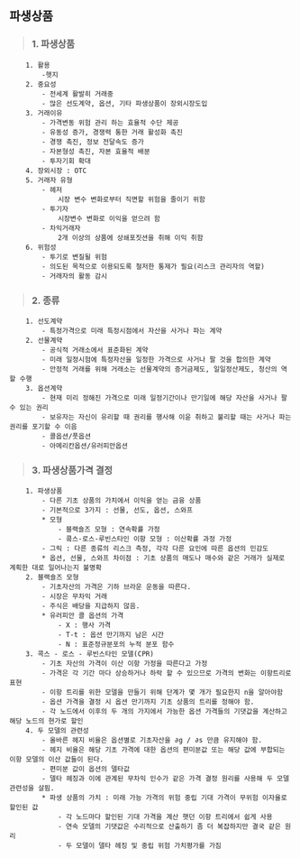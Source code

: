 ## 파생상품
>###    1. 파생상품
        1. 활용
            -헷지
        2. 중요성
            - 전세계 활발히 거래중
            - 많은 선도계약, 옵션, 기타 파생상품이 장외시장도입
        3. 거래이유
            - 가격변동 위험 관리 하는 효율적 수단 제공
            - 유동성 증가, 경쟁력 통한 거래 활성화 촉진
            - 경쟁 촉진, 정보 전달속도 증가
            - 자본형성 촉진, 자본 효율적 배분
            - 투자기회 확대
        4. 장외시장 : OTC
        5. 거래자 유형
            - 헤저
                시장 변수 변화로부터 직면할 위험을 줄이기 위함
            - 투기자
                시장변수 변화로 이익을 얻으려 함
            - 차익거래자
                2개 이상의 상품에 상쇄포짓션을 취해 이익 취함
        6. 위험성
            - 투기로 변질될 위험
            - 의도된 목적으로 이용되도록 철저한 통제가 필요(리스크 관리자의 역할)
            - 거래자의 활동 감시
>###    2. 종류
        1. 선도계약
            - 특정가격으로 미래 특정시점에서 자산을 사거나 파는 계약
        2. 선물계약
            - 공식적 거래소에서 표준화된 계약
            - 미래 일정시험에 특정자산을 일정한 가격으로 사거나 팔 것을 합의한 계약
            - 안정적 거래를 위해 거래소는 선물계약의 증거금제도, 일일정산제도, 청산의 역할 수행
        3. 옵션계약
            - 현재 미리 정해진 가격으로 미래 일정기간이나 만기일에 해당 자산을 사거나 팔 수 있는 권리
            - 보유자는 자신이 유리할 때 권리를 행사해 이윤 취하고 불리할 때는 사거나 파는 권리를 포기할 수 이음
            - 콜옵션/풋옵션
            - 아메리칸옵션/유러피안옵션
>###    3. 파생상품가격 결정
        1. 파생상품
            - 다른 기초 상품의 가치에서 이익을 얻는 금융 상품
            - 기본적으로 3가지 : 선물, 선도, 옵션, 스와프
            * 모형
                - 블랙숄즈 모형 : 연속확률 가정
                - 콬스-로스-루빈스타인 이항 모형 : 이산확률 과정 가정
            - 그릭 : 다른 종류의 리스크 측정, 각각 다른 요인에 따른 옵션의 민감도
            * 옵션, 선물, 스와프 차이점 : 기초 상품의 매도나 매수와 같은 거래가 실제로 계획한 대로 일어나는지 불명확
        2. 블랙숄즈 모형
            - 기초자산의 가격은 기하 브라운 운동을 따른다.
            - 시장은 무차익 거래
            - 주식은 배당을 지급하지 않음.
            * 유러피안 콜 옵션의 가격
                - X : 행사 가격
                - T-t : 옵션 만기까지 남은 시간
                - N : 표준정규분포의 누적 분포 함수
        3. 콕스 - 로스 - 루빈스타인 모델(CPR)
            - 기초 자산의 가격이 이산 이항 가정을 따른다고 가정
            - 가격은 각 기간 마다 상승하거나 하락 할 수 있으므로 가격의 변화는 이항트리로 표현
            - 이항 트리를 위한 모델을 만들기 위해 단계가 몇 개가 필요한지 n을 알아야함
            - 옵션 가격을 결정 시 옵션 만기까지 기초 상품의 트리를 정해야 함.            
            - 각 노드에서 이후의 두 개의 가지에서 가능한 옵션 가격들의 기댓값을 계산하고 해당 노드의 현가로 할인
        4. 두 모델의 관련성
            - 올바른 헤지 비율은 옵션별로 기초자산을 ∂g / ∂s 만큼 유지해야 함.
            - 헤지 비율은 해당 기초 가격에 대한 옵션의 편미분값 또는 해당 값에 부합되는 이항 모델의 이산 값들이 된다.
            - 편미분 값이 옵션의 델타값
            - 델타 헤징과 이에 관계된 무차익 인수가 같은 가격 결정 원리를 사용해 두 모델 관련성을 살핌.
            * 파생 상품의 가치 : 미래 가능 가격의 위험 중립 기대 가격이 무위험 이자율로 할인된 값
                - 각 노드마다 할인된 기대 가격을 계산 햇던 이항 트리에서 쉽게 사용
                - 연속 모델의 기댓값은 수리적으로 산출하기 좀 더 복잡하지만 결국 같은 원리
                - 두 모델이 델타 헤징 및 중립 위험 가치평가를 가짐
                
            